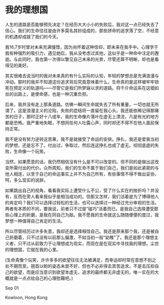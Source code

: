 # 我的理想国

人生的道路是否能够预先决定？在经历大大小小的失败后，我对这一点已经失去了信心。我们的生命往往是由许多莫名其妙组成的，那些拼命的追求落了空，不经意的机遇却成就了我们的今天。

我16,7岁时曾对未来充满憧憬，因为尚怀着这种信仰，即未来在我手中。心理学于我有种强烈的吸引力，遇见她后，我从没考虑过其他，这似乎是一种命中注定的邂逅。与此同时，我也第一次得以瞥见自己未来的光景，尽管还算不明晰，却也是看得见的美好。

其实很难去说当时的我对未来真的有什么实际的认知，年轻的梦想总是充满浪漫与冲动。那时的我并不知道这份追求背后究竟意味着什么，生命真的是这样被牢牢锁死在预定义的轨道吗——尽管它是我们所梦寐以求的道路。将千斤命运系在这细如丝的出路上，是使命感，也是一种沉重负担。

后来，我并没有走上那条道路。仿佛一瞬间生命就失去了所有重量，一切也就无所谓了。这是浪漫主义的沦陷，失败的症结将一直留在我心头。我还能依稀记得那痛苦的日子，那时正好十八成年，我的生命像片落叶在虚无上漂流，凡是有光的地方都是恐怖。我严重地失眠，不想同任何人吐露心声，同时却还不得不在他人面前保持正常。

我不是没有努力逆转这苦果，我不是就接受了命运的安排。挣扎，我还是爱我当初的梦想，还是忘不了。付出过，争取过，然后连这挣扎也成了虚无。彻彻底底的失败，生命像一个玩笑。

当然，如果愿意的话，我仍然相信没有什么是不可以改变的。但不同的是做出这改变所需付出的代价。众所周知，我们的生命不属于我们自己，我们是如此紧密的与他人相连，以至于自己的命运事实上并不为自己所有，有些事情不得不做出妥协，呵，多么现实的说辞。

如果跳出自己的视角，看看我实际上遭受什么不公，受了什么实在的挫折吗？并没有，反而在旁人看来我似乎是相当成功的。但那又怎样，我们活着是为了博得他人的肯定吗？我们可以选择过轻松的生活，也可以选择过一种经过充分审视的生活。两者有本质的不同，要我说，前者只不过是“碰巧”活着而已。是我自己选择遭受那些心理上的折磨，是我在同自己为敌。我不愿我的生命就这么随随便便的度过，我梦想一种值得自己肯定的生活。

所以尽管经历过许多失意，我却还是选择相信自己。我还是原来那个我，还是被自己折磨着，只不过没有以前那么偏激，不如当初一般“幼稚”了。我还是那个理想主义者，只不过从前致力于让理想成为现实，而现在是在现实中寻找我的理想。尘世的理想国，它就在我的心里。

(生命真像个玩笑，许许多多的欲望往往无法被满足，而幸运却时常在意想不到之处不期而至。翘首以盼的姿态未尝不好，但也不必非得去苦苦追求。不是去压抑自己的欲望，而是应当意识到欲望本虚无，追求的最终都无非虚无的，唯一实在的大概就是一点点给自己的心理慰藉吧。)

Sep 01

Kowloon, Hong Kong